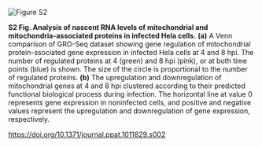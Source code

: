 ![Figure S2]()

**S2 Fig. Analysis of nascent RNA levels of mitochondrial and mitochondria-associated proteins in infected Hela cells.**
**(a)** A Venn comparison of GRO-Seq dataset showing gene regulation of mitochondrial protein-ssociated gene expression in infected Hela cells at 4 and 8 hpi. The number of regulated proteins at 4 (green) and 8 hpi (pink), or at both time points (blue) is shown. The size of the circle is proportional to the number of regulated proteins. **(b)** The upregulation and downregulation of mitochondrial genes at 4 and 8 hpi clustered according to their predicted functional biological process during infection. The horizontal line at value 0 represents gene expression in noninfected cells, and positive and negative values represent the upregulation and downregulation of gene expression, respectively.

https://doi.org/10.1371/journal.ppat.1011829.s002
